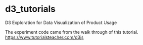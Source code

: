 # d3_tutorials
D3 Exploration for Data Visualization of Product Usage

The experiment code came from the walk through of this tutorial. https://www.tutorialsteacher.com/d3js
